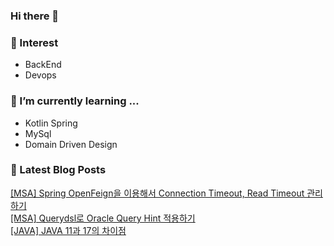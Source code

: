 
### Hi there 👋   

### 📖 Interest   
  - BackEnd
  - Devops 

### 🌱 I’m currently learning ...
- Kotlin Spring
- MySql
- Domain Driven Design


### 📕 Latest Blog Posts   

<a href ="https://keep-developing.tistory.com/42"> [MSA] Spring OpenFeign을 이용해서 Connection Timeout, Read Timeout 관리하기 </a> <br><a href ="https://keep-developing.tistory.com/41"> [MSA] Querydsl로 Oracle Query Hint 적용하기 </a> <br><a href ="https://keep-developing.tistory.com/40"> [JAVA] JAVA 11과 17의 차이점 </a> <br>